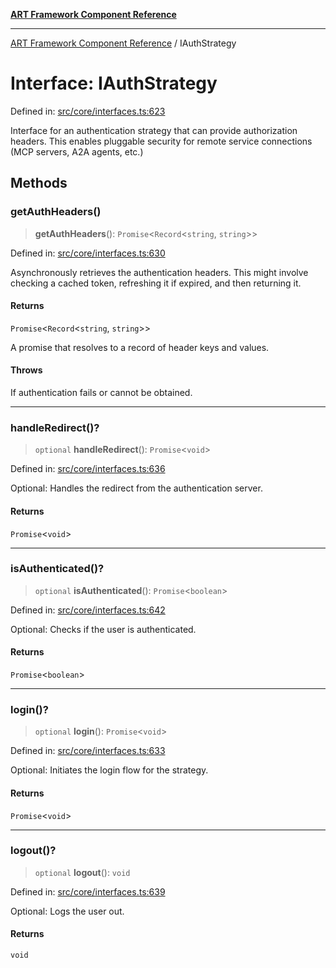 [**ART Framework Component Reference**](../README.md)

***

[ART Framework Component Reference](../README.md) / IAuthStrategy

# Interface: IAuthStrategy

Defined in: [src/core/interfaces.ts:623](https://github.com/hashangit/ART/blob/1e49ae91e230443ba790ac800658233963b3d60c/src/core/interfaces.ts#L623)

Interface for an authentication strategy that can provide authorization headers.
This enables pluggable security for remote service connections (MCP servers, A2A agents, etc.)

## Methods

### getAuthHeaders()

> **getAuthHeaders**(): `Promise`\<`Record`\<`string`, `string`\>\>

Defined in: [src/core/interfaces.ts:630](https://github.com/hashangit/ART/blob/1e49ae91e230443ba790ac800658233963b3d60c/src/core/interfaces.ts#L630)

Asynchronously retrieves the authentication headers.
This might involve checking a cached token, refreshing it if expired, and then returning it.

#### Returns

`Promise`\<`Record`\<`string`, `string`\>\>

A promise that resolves to a record of header keys and values.

#### Throws

If authentication fails or cannot be obtained.

***

### handleRedirect()?

> `optional` **handleRedirect**(): `Promise`\<`void`\>

Defined in: [src/core/interfaces.ts:636](https://github.com/hashangit/ART/blob/1e49ae91e230443ba790ac800658233963b3d60c/src/core/interfaces.ts#L636)

Optional: Handles the redirect from the authentication server.

#### Returns

`Promise`\<`void`\>

***

### isAuthenticated()?

> `optional` **isAuthenticated**(): `Promise`\<`boolean`\>

Defined in: [src/core/interfaces.ts:642](https://github.com/hashangit/ART/blob/1e49ae91e230443ba790ac800658233963b3d60c/src/core/interfaces.ts#L642)

Optional: Checks if the user is authenticated.

#### Returns

`Promise`\<`boolean`\>

***

### login()?

> `optional` **login**(): `Promise`\<`void`\>

Defined in: [src/core/interfaces.ts:633](https://github.com/hashangit/ART/blob/1e49ae91e230443ba790ac800658233963b3d60c/src/core/interfaces.ts#L633)

Optional: Initiates the login flow for the strategy.

#### Returns

`Promise`\<`void`\>

***

### logout()?

> `optional` **logout**(): `void`

Defined in: [src/core/interfaces.ts:639](https://github.com/hashangit/ART/blob/1e49ae91e230443ba790ac800658233963b3d60c/src/core/interfaces.ts#L639)

Optional: Logs the user out.

#### Returns

`void`
